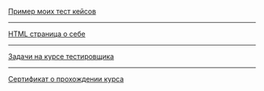 [Пример моих тест кейсов](https://docs.google.com/spreadsheets/d/11ciZ8BvzcIbTwHw0AALr-LmzpZAtBV3AwR3CIZjRbpU/edit?usp=sharing)

---

[HTML страница о себе](https://jenkili.github.io/Gallyamov_CV/)

---

[Задачи на курсе тестировщика](https://docs.google.com/spreadsheets/d/1GNF3UpBImQ2W2Mov9BMMOSwBhSHC2zri_4wQVyZyYWY/edit?usp=sharing)

---

[Сертификат о прохождении курса](https://github.com/JenkiLi/aboutMe/raw/Course_completion_certificate/Software_tester_cetificate.jpg)

